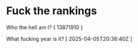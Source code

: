 # Fuck the rankings

Who the hell am I?
{ 13871910 }

What fucking year is it?
[ 2025-04-05T20:36:40Z ]
